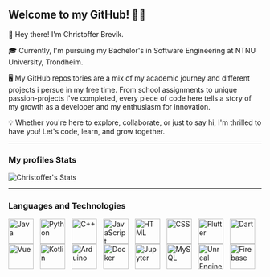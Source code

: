 ## Welcome to my GitHub! 👨‍💻
👋 Hey there! I'm Christoffer Brevik.

🎓 Currently, I'm pursuing my Bachelor's in Software Engineering at NTNU University, Trondheim.

🖥️ My GitHub repositories are a mix of my academic journey and different projects i persue in my free time. From school assignments to unique passion-projects I've completed, every piece of code here tells a story of my growth as a developer and my enthusiasm for innovation.

💡 Whether you're here to explore, collaborate, or just to say hi, I'm thrilled to have you! Let's code, learn, and grow together.

---

<!--
-->

### My profiles Stats
![Christoffer's Stats](https://github-readme-stats.vercel.app/api?username=flippi321&show_icons=true&theme=radical)

---



### Languages and Technologies
<img align="left" alt="Java" title="Java" width="50px" style="padding-right:10px;" src="https://cdn.jsdelivr.net/gh/devicons/devicon/icons/java/java-original.svg" />
<img align="left" alt="Python" title="Python" width="50px" style="padding-right:10px;" src="https://cdn.jsdelivr.net/gh/devicons/devicon/icons/python/python-original.svg" />
<img align="left" alt="C++" title="C++" width="50px" style="padding-right:10px;" src="https://cdn.jsdelivr.net/gh/devicons/devicon/icons/cplusplus/cplusplus-original.svg" />
<img align="left" alt="JavaScript" title="JavaScript" width="50px" style="padding-right:10px;" src="https://cdn.jsdelivr.net/gh/devicons/devicon/icons/javascript/javascript-original.svg" />
<img align="left" alt="HTML" title="HTML" width="50px" style="padding-right:10px;" src="https://cdn.jsdelivr.net/gh/devicons/devicon/icons/html5/html5-original.svg" />
<img align="left" alt="CSS" title="CSS" width="50px" style="padding-right:10px;" src="https://cdn.jsdelivr.net/gh/devicons/devicon/icons/css3/css3-original.svg" />
<img align="left" alt="Flutter" title="Flutter" width="50px" style="padding-right:10px;" src="https://cdn.jsdelivr.net/gh/devicons/devicon/icons/flutter/flutter-original.svg" />
<img align="left" alt="Dart" title="Dart" width="50px" style="padding-right:10px;" img src="https://cdn.jsdelivr.net/gh/devicons/devicon/icons/dart/dart-original.svg" />
<img align="left" alt="Vue" title="Vue" width="50px" style="padding-right:10px;"src="https://cdn.jsdelivr.net/gh/devicons/devicon/icons/vuejs/vuejs-original-wordmark.svg" />
<img align="left" alt="Kotlin" title="Kotlin" width="50px" style="padding-right:10px;"src="https://cdn.jsdelivr.net/gh/devicons/devicon/icons/kotlin/kotlin-original.svg" />
<img align="left" alt="Arduino" title="Arduino" width="50px" style="padding-right:10px;"src="https://cdn.jsdelivr.net/gh/devicons/devicon/icons/arduino/arduino-original-wordmark.svg" />
<img align="left" alt="Docker" title="Docker" width="50px" style="padding-right:10px;" src="https://cdn.jsdelivr.net/gh/devicons/devicon/icons/docker/docker-original-wordmark.svg" />
<img align="left" alt="Jupyter" title="Jupyter" width="50px" style="padding-right:10px;" src="https://cdn.jsdelivr.net/gh/devicons/devicon/icons/jupyter/jupyter-original-wordmark.svg" />
<img align="left" alt="MySQL" title="MySQL" width="50px" style="padding-right:10px;" src="https://cdn.jsdelivr.net/gh/devicons/devicon/icons/mysql/mysql-original-wordmark.svg" />
<img img align="left" alt="Unreal Engine" title="Unreal Engine" width="50px" style="padding-right:10px;" src="https://cdn.jsdelivr.net/gh/devicons/devicon/icons/unrealengine/unrealengine-original-wordmark.svg" />
<img img align="left" alt="Firebase" title="Firebase" width="50px" style="padding-right:10px;" src="https://cdn.jsdelivr.net/gh/devicons/devicon/icons/firebase/firebase-plain-wordmark.svg" />
<br />


